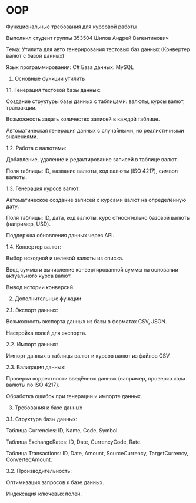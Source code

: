 # OOP
Функциональные требования для курсовой работы

Выполнил студент группы 353504 Шилов Андрей Валентинович 

Тема: Утилита для авто генерирования тестовых баз данных (Конвертер валют с базой данных)

Язык программирования: C#
База данных: MySQL

1. Основные функции утилиты

1.1. Генерация тестовой базы данных:

Создание структуры базы данных с таблицами: валюты, курсы валют, транзакции.

Возможность задать количество записей в каждой таблице.

Автоматическая генерация данных с случайными, но реалистичными значениями.

1.2. Работа с валютами:

Добавление, удаление и редактирование записей в таблице валют.

Поля таблицы: ID, название валюты, код валюты (ISO 4217), символ валюты.

1.3. Генерация курсов валют:

Автоматическое создание записей с курсами валют на определённую дату.

Поля таблицы: ID, дата, код валюты, курс относительно базовой валюты (например, USD).

Поддержка обновления данных через API.

1.4. Конвертер валют:

Выбор исходной и целевой валюты из списка.

Ввод суммы и вычисление конвертированной суммы на основании актуального курса валют.

Вывод истории конверсий.


2. Дополнительные функции

2.1. Экспорт данных:

Возможность экспорта данных из базы в форматах CSV, JSON.

Настройка полей для экспорта.

2.2. Импорт данных:

Импорт данных в таблицы валют и курсов валют из файлов CSV.

2.3. Валидация данных:

Проверка корректности введённых данных (например, проверка кода валюты по ISO 4217).

Обработка ошибок при генерации и импорте данных.

3. Требования к базе данных

3.1. Структура базы данных:

Таблица Currencies: ID, Name, Code, Symbol.

Таблица ExchangeRates: ID, Date, CurrencyCode, Rate.

Таблица Transactions: ID, Date, Amount, SourceCurrency, TargetCurrency, ConvertedAmount.

3.2. Производительность:

Оптимизация запросов к базе данных.

Индексация ключевых полей.
